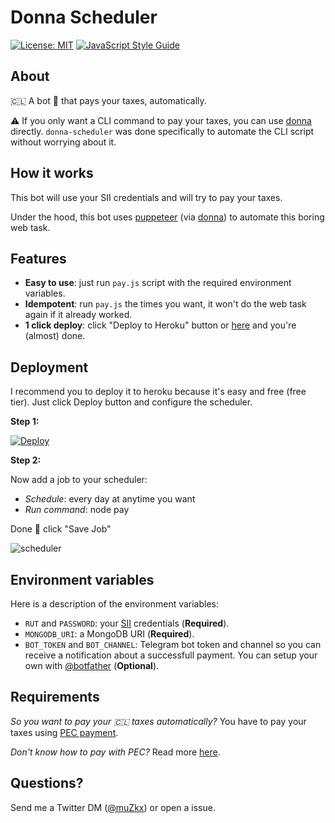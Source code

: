 # Donna Scheduler

[![License: MIT](https://img.shields.io/badge/License-MIT-blue.svg)](https://opensource.org/licenses/MIT)
[![JavaScript Style Guide](https://img.shields.io/badge/code_style-standard-brightgreen.svg)](https://standardjs.com)

## About

🇨🇱 A bot 🤖 that pays your taxes, automatically.

⚠️ If you only want a CLI command to pay your taxes, you can use [donna](https://github.com/muzk/donna) directly. `donna-scheduler` was done specifically to automate the CLI script without worrying about it.

## How it works

This bot will use your SII credentials and will try to pay your taxes.

Under the hood, this bot uses [puppeteer](https://github.com/GoogleChrome/puppeteer) (via [donna](https://github.com/muzk/donna)) to automate this boring web task.

## Features

- **Easy to use**: just run `pay.js` script with the required environment variables.
- **Idempotent**: run `pay.js` the times you want, it won't do the web task again if it already worked.
- **1 click deploy**: click "Deploy to Heroku" button or [here](https://heroku.com/deploy) and you're (almost) done.

## Deployment

I recommend you to deploy it to heroku because it's easy and free (free tier). Just click Deploy button and configure the scheduler.

**Step 1:**

[![Deploy](https://www.herokucdn.com/deploy/button.svg)](https://heroku.com/deploy)

**Step 2:**

Now add a job to your scheduler:

- _Schedule_: every day at anytime you want
- _Run command_: node pay

Done 🎉 click "Save Job"

![scheduler](https://user-images.githubusercontent.com/1679496/59076084-1468c200-88a2-11e9-96e4-4db6cb4b3f33.png)

## Environment variables

Here is a description of the environment variables:

- `RUT` and `PASSWORD`: your [SII](https://misiir.sii.cl/cgi_misii/siihome.cgi) credentials (**Required**).
- `MONGODB_URI`: a MongoDB URI (**Required**).
- `BOT_TOKEN` and `BOT_CHANNEL`: Telegram bot token and channel so you can receive a notification about a successfull payment. You can setup your own with [@botfather](https://telegram.me/botfather) (**Optional**).

## Requirements

_So you want to pay your 🇨🇱 taxes automatically?_ You have to pay your taxes using [PEC payment](http://www.sii.cl/portal_renta/como_pagar/pagar_declaracion_internet.htm#3).

_Don't know how to pay with PEC?_ Read more [here](https://medium.com/p/9c63604d8e86).

## Questions?

Send me a Twitter DM ([@muZkx](https://twitter.com/muzkx)) or open a issue.
